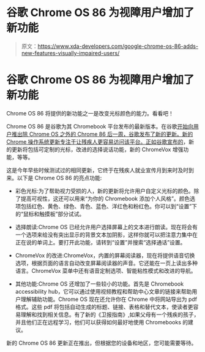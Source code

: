 # 谷歌 Chrome OS 86 为视障用户增加了新功能

> 原文：<https://www.xda-developers.com/google-chrome-os-86-adds-new-features-visually-impaired-users/>

# 谷歌 Chrome OS 86 为视障用户增加了新功能

Chrome OS 86 将提供的新功能之一是改变光标颜色的能力。看看吧！

Chrome OS 86 是谷歌为其 Chromebook 平台发布的最新版本。在谷歌[开始向用户推出除 Chrome OS 之外的 Chrome 86 后一周，谷歌发布了新的更新。新的 Chrome 操作系统更新专注于让残疾人更容易访问该平台。正如](https://www.xda-developers.com/google-chrome-86-rolls-out-with-flags-for-menu-icons-back-forward-cache-and-more/)[谷歌宣布的](https://www.blog.google/products/chromebooks/whats-new-chrome-os/oct2020/)，新的更新将包括可定制的光标，改进的选择说话功能，新的 ChromeVox 增强功能，等等。

这是今年早些时候测试过的相同更新，它终于在残疾人就业宣传月到来时及时到来。以下是 Chrome OS 86 的亮点功能:

*   彩色光标:为了帮助视力受损的人，新的更新将允许用户自定义光标的颜色。除了提高可视性，这还可以用来“为你的 Chromebook 添加个人风格”。颜色选项包括红色、黄色、绿色、青色、蓝色、洋红色和粉红色。你可以到“设置”下的“鼠标和触摸板”部分试试。

*   选择朗读:Chrome OS 已经允许用户选择屏幕上的文本进行朗读。现在将会有一个选项来给没有突出显示的背景文本加阴影，这样你就可以把注意力集中在正在说的单词上。要打开此功能，请转到“设置”并搜索“选择通话”设置。

*   ChromeVox 的改进:ChromeVox，内置的屏幕阅读器，现在将提供语音切换选项，根据页面的语言自动改变屏幕阅读器的声音。它还能在一页上读出多种语言。ChromeVox 菜单中还有语音定制选项、智能粘性模式和改进的导航。
*   其他功能:Chrome OS 还增加了一些较小的功能。首先是 Chromebook accessibility hub，它可以通过使用视频教程和帮助中心文章的链接来帮助用户理解辅助功能。Chrome OS 现在还允许你在 Chrome 中将网站导出为 pdf 格式。这些 pdf 将包括自动生成的标题、链接、表格和替代文本，使读者更容易理解和找到相关信息。有了新的《卫报指南》,如果父母有一个残疾的孩子，并且他们正在远程学习，他们可以获得如何最好地使用 Chromebooks 的建议。

新的 Chrome OS 86 更新正在推出，但根据您的设备和地区，您可能需要等待。